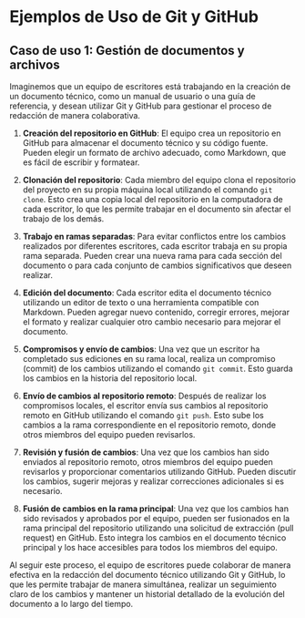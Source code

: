 # Ejemplos de Uso de Git y GitHub

## Caso de uso 1: Gestión de documentos y archivos

Imaginemos que un equipo de escritores está trabajando en la creación de un documento técnico, como un manual de usuario o una guía de referencia, y desean utilizar Git y GitHub para gestionar el proceso de redacción de manera colaborativa.

1. **Creación del repositorio en GitHub**: El equipo crea un repositorio en GitHub para almacenar el documento técnico y su código fuente. Pueden elegir un formato de archivo adecuado, como Markdown, que es fácil de escribir y formatear.

2. **Clonación del repositorio**: Cada miembro del equipo clona el repositorio del proyecto en su propia máquina local utilizando el comando `git clone`. Esto crea una copia local del repositorio en la computadora de cada escritor, lo que les permite trabajar en el documento sin afectar el trabajo de los demás.

3. **Trabajo en ramas separadas**: Para evitar conflictos entre los cambios realizados por diferentes escritores, cada escritor trabaja en su propia rama separada. Pueden crear una nueva rama para cada sección del documento o para cada conjunto de cambios significativos que deseen realizar.

4. **Edición del documento**: Cada escritor edita el documento técnico utilizando un editor de texto o una herramienta compatible con Markdown. Pueden agregar nuevo contenido, corregir errores, mejorar el formato y realizar cualquier otro cambio necesario para mejorar el documento.

5. **Compromisos y envío de cambios**: Una vez que un escritor ha completado sus ediciones en su rama local, realiza un compromiso (commit) de los cambios utilizando el comando `git commit`. Esto guarda los cambios en la historia del repositorio local.

6. **Envío de cambios al repositorio remoto**: Después de realizar los compromisos locales, el escritor envía sus cambios al repositorio remoto en GitHub utilizando el comando `git push`. Esto sube los cambios a la rama correspondiente en el repositorio remoto, donde otros miembros del equipo pueden revisarlos.

7. **Revisión y fusión de cambios**: Una vez que los cambios han sido enviados al repositorio remoto, otros miembros del equipo pueden revisarlos y proporcionar comentarios utilizando GitHub. Pueden discutir los cambios, sugerir mejoras y realizar correcciones adicionales si es necesario.

8. **Fusión de cambios en la rama principal**: Una vez que los cambios han sido revisados y aprobados por el equipo, pueden ser fusionados en la rama principal del repositorio utilizando una solicitud de extracción (pull request) en GitHub. Esto integra los cambios en el documento técnico principal y los hace accesibles para todos los miembros del equipo.

Al seguir este proceso, el equipo de escritores puede colaborar de manera efectiva en la redacción del documento técnico utilizando Git y GitHub, lo que les permite trabajar de manera simultánea, realizar un seguimiento claro de los cambios y mantener un historial detallado de la evolución del documento a lo largo del tiempo.